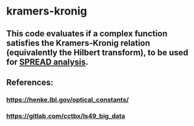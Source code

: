 # kramers-kronig

## This code evaluates if a complex function satisfies the Kramers-Kronig relation (equivalently the Hilbert transform), to be used for [SPREAD analysis](https://doi.org/10.1107/S2059798320000418).

## References:

### https://henke.lbl.gov/optical_constants/
### https://gitlab.com/cctbx/ls49_big_data